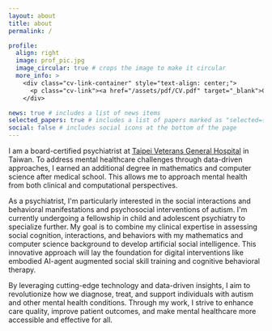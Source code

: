 ```yaml
---
layout: about
title: about
permalink: /

profile:
  align: right
  image: prof_pic.jpg
  image_circular: true # crops the image to make it circular
  more_info: >
    <div class="cv-link-container" style="text-align: center;">
      <p class="cv-link"><a href="/assets/pdf/CV.pdf" target="_blank">Curriculum Vitae</a></p>
    </div>

news: true # includes a list of news items
selected_papers: true # includes a list of papers marked as "selected={true}"
social: false # includes social icons at the bottom of the page
---
```


I am a board-certified psychiatrist at <a href='https://www.vghtpe.gov.tw/'>Taipei Veterans General Hospital</a> in Taiwan. To address mental healthcare challenges through data-driven approaches, I earned an additional degree in mathematics and computer science after medical school. This allows me to approach mental health from both clinical and computational perspectives.

As a psychiatrist, I'm particularly interested in the social interactions and behavioral manifestations and psychosocial interventions of autism. I'm currently undergoing a fellowship in child and adolescent psychiatry to specialize further. My goal is to combine my clinical expertise in assessing social cognition, interactions, and behaviors with my mathematics and computer science background to develop artificial social intelligence. This innovative approach will lay the foundation for digital interventions like embodied AI-agent augmented social skill training and cognitive behavioral therapy.

By leveraging cutting-edge technology and data-driven insights, I aim to revolutionize how we diagnose, treat, and support individuals with autism and other mental health conditions. Through my work, I strive to enhance care quality, improve patient outcomes, and make mental healthcare more accessible and effective for all.